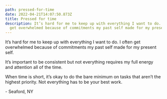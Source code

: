 ```yaml
---
path: pressed-for-time
date: 2022-04-21T14:07:50.873Z
title: Pressed for time
description: It’s hard for me to keep up with everything I want to do. I often
  get overwhelmed because of commitments my past self made for my present self.
---
```

It’s hard for me to keep up with everything I want to do. I often get overwhelmed because of commitments my past self made for my present self.

It’s important to be consistent but not everything requires my full energy and attention all of the time.

When time is short, it’s okay to do the bare minimum on tasks that aren’t the highest priority. Not everything has to be your best work.

\- Seaford, NY